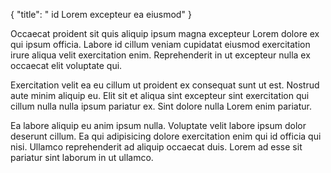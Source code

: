 {
  "title": " id Lorem excepteur ea eiusmod"
}

Occaecat proident sit quis aliquip ipsum magna excepteur Lorem dolore ex qui ipsum officia. Labore id cillum veniam cupidatat eiusmod exercitation irure aliqua velit exercitation enim. Reprehenderit in ut excepteur nulla ex occaecat elit voluptate qui.

Exercitation velit ea eu cillum ut proident ex consequat sunt ut est. Nostrud aute minim aliquip eu. Elit sit et aliqua sint excepteur sint exercitation qui cillum nulla nulla ipsum pariatur ex. Sint dolore nulla Lorem enim pariatur.

Ea labore aliquip eu anim ipsum nulla. Voluptate velit labore ipsum dolor deserunt cillum. Ea qui adipisicing dolore exercitation enim qui id officia qui nisi. Ullamco reprehenderit ad aliquip occaecat duis. Lorem ad esse sit pariatur sint laborum in ut ullamco.